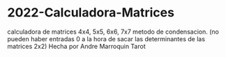 # 2022-Calculadora-Matrices
calculadora de matrices 4x4, 5x5, 6x6, 7x7 metodo de condensacion. (no pueden haber entradas 0 a la hora de sacar las determinantes de las matrices 2x2) Hecha por Andre Marroquin Tarot
